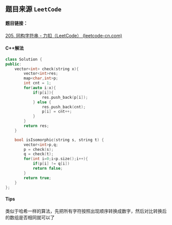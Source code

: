 ## 题目来源 `LeetCode`

#### 题目链接：

[205. 同构字符串 - 力扣（LeetCode） (leetcode-cn.com)](https://leetcode-cn.com/problems/isomorphic-strings/)



#### C++解法

```cpp
class Solution {
public:
    vector<int> check(string x){
        vector<int>res;
        map<char,int>p;
        int cnt = 1;
        for(auto i:x){
            if(p[i]){
                res.push_back(p[i]);
            } else {
                res.push_back(cnt);
                p[i] = cnt++;
            }
        }
        return res;
    }

    bool isIsomorphic(string s, string t) {
        vector<int>p,q;
        p = check(s);
        q = check(t);
        for(int i=0;i<p.size();i++){
            if(p[i] != q[i])
            return false;
        }
        return true;
    }
};
```



#### Tips

类似于哈希一样的算法，先把所有字符按照出现顺序转换成数字，然后对比转换后的数组是否相同就可以了